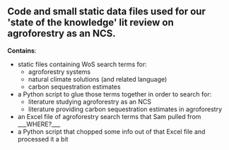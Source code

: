 ## Code and small static data files used for our 'state of the knowledge' lit review on agroforestry as an NCS.

**Contains**:

 - static files containing WoS search terms for:
   - agroforestry systems
   - natural climate solutions (and related language)
   - carbon sequestration estimates
 - a Python script to glue those terms together in order to search for:
   - literature studying agroforestry as an NCS
   - literature providing carbon sequestration estimates in agroforestry
 - an Excel file of agroforestry search terms that Sam pulled from \_\_\_WHERE?\_\_\_
 - a Python script that chopped some info out of that Excel file and processed it a bit
